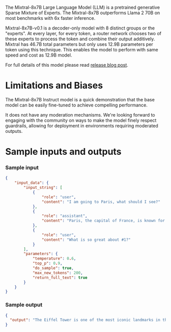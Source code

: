 The Mixtral-8x7B Large Language Model (LLM) is a pretrained generative Sparse Mixture of Experts. The Mixtral-8x7B outperforms Llama 2 70B on most benchmarks with 6x faster inference.

Mixtral-8x7B-v0.1 is a decoder-only model with 8 distinct groups or the "experts". At every layer, for every token, a router network chooses two of these experts to process the token and combine their output additively. Mixtral has 46.7B total parameters but only uses 12.9B parameters per token using this technique. This enables the model to perform with same speed and cost as 12.9B model.

For full details of this model please read [release blog post](https://mistral.ai/news/mixtral-of-experts/).

# Limitations and Biases

The Mixtral-8x7B Instruct model is a quick demonstration that the base model can be easily fine-tuned to achieve compelling performance.

It does not have any moderation mechanisms. We're looking forward to engaging with the community on ways to
make the model finely respect guardrails, allowing for deployment in environments requiring moderated outputs.

# Sample inputs and outputs

### Sample input
```json
{
    "input_data": {
        "input_string": [
            {
                "role": "user",
                "content": "I am going to Paris, what should I see?"
            },
            {
                "role": "assistant",
                "content": "Paris, the capital of France, is known for its stunning architecture, art museums, historical landmarks, and romantic atmosphere. Here are some of the top attractions to see in Paris:\n\n1. The Eiffel Tower: The iconic Eiffel Tower is one of the most recognizable landmarks in the world and offers breathtaking views of the city.\n2. The Louvre Museum: The Louvre is one of the world's largest and most famous museums, housing an impressive collection of art and artifacts, including the Mona Lisa.\n3. Notre-Dame Cathedral: This beautiful cathedral is one of the most famous landmarks in Paris and is known for its Gothic architecture and stunning stained glass windows.\n\nThese are just a few of the many attractions that Paris has to offer. With so much to see and do, it's no wonder that Paris is one of the most popular tourist destinations in the world."
            },
            {
                "role": "user",
                "content": "What is so great about #1?"
            }
        ],
        "parameters": {
            "temperature": 0.6,
            "top_p": 0.9,
            "do_sample": true,
            "max_new_tokens": 200,
            "return_full_text": true
        }
    }
}
```

### Sample output
```json
{
  "output": "The Eiffel Tower is one of the most iconic landmarks in the world and is a must-see attraction in Paris. Here are a few reasons why the Eiffel Tower is so great:\n\n1. Iconic symbol: The Eiffel Tower is instantly recognizable and is often used as a symbol of Paris and France.\n2. Breathtaking views: The Eiffel Tower offers stunning views of the city, and there are several different viewing platforms to choose from, including the top floor, which is located 906 feet (276 meters) above the ground.\n3. Romantic atmosphere: The Eiffel Tower is often associated with romance and is a popular spot for proposals and weddings.\n4. Historical significance: The Eiffel Tower was built for the 1889 World's Fair and was originally intended to be a temporary structure. However, it has since become a permanent fixture in the Paris"
}
```
